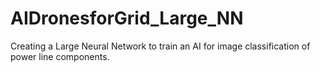 # AIDronesforGrid_Large_NN
Creating a Large Neural Network to train an AI for image classification of power line components. 
